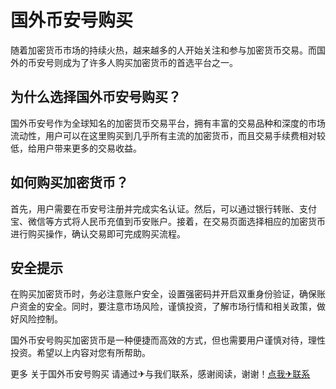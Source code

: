 # 国外币安号购买

随着加密货币市场的持续火热，越来越多的人开始关注和参与加密货币交易。而国外的币安号则成为了许多人购买加密货币的首选平台之一。

## 为什么选择国外币安号购买？

国外币安号作为全球知名的加密货币交易平台，拥有丰富的交易品种和深度的市场流动性，用户可以在这里购买到几乎所有主流的加密货币，而且交易手续费相对较低，给用户带来更多的交易收益。

## 如何购买加密货币？

首先，用户需要在币安号注册并完成实名认证。然后，可以通过银行转账、支付宝、微信等方式将人民币充值到币安账户。接着，在交易页面选择相应的加密货币进行购买操作，确认交易即可完成购买流程。

## 安全提示

在购买加密货币时，务必注意账户安全，设置强密码并开启双重身份验证，确保账户资金的安全。同时，要注意市场风险，谨慎投资，了解市场行情和相关政策，做好风险控制。

国外币安号购买加密货币是一种便捷而高效的方式，但也需要用户谨慎对待，理性投资。希望以上内容对您有所帮助。

更多 关于国外币安号购买 请通过✈与我们联系，感谢阅读，谢谢！[点我✈联系](https://abc.k02.cc)